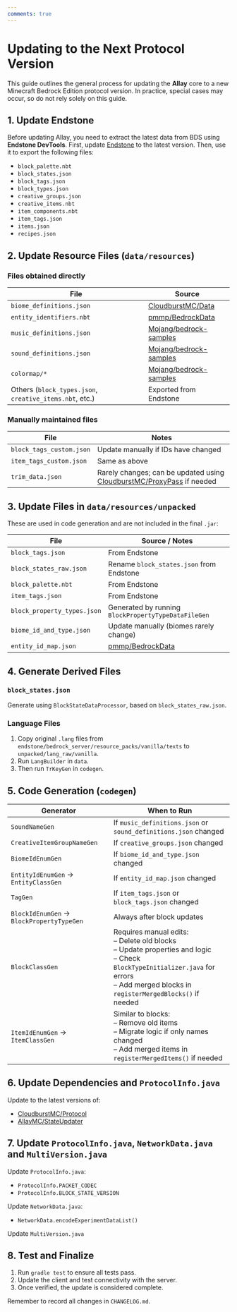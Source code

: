 ```yaml
---
comments: true
---
```


# Updating to the Next Protocol Version

This guide outlines the general process for updating the **Allay** core to a new Minecraft Bedrock Edition protocol
version. In practice, special cases may occur, so do not rely solely on this guide.

## 1. Update Endstone

Before updating Allay, you need to extract the latest data from BDS using **Endstone DevTools**.
First, update [Endstone](https://github.com/EndstoneMC/endstone/releases) to the latest version.
Then, use it to export the following files:

- `block_palette.nbt`
- `block_states.json`
- `block_tags.json`
- `block_types.json`
- `creative_groups.json`
- `creative_items.nbt`
- `item_components.nbt`
- `item_tags.json`
- `items.json`
- `recipes.json`

## 2. Update Resource Files (`data/resources`)

### Files obtained directly

| File                                                    | Source                                                                                                                    |
|---------------------------------------------------------|---------------------------------------------------------------------------------------------------------------------------|
| `biome_definitions.json`                                | [CloudburstMC/Data](https://github.com/CloudburstMC/Data/blob/master/stripped_biome_definitions.json)                     |
| `entity_identifiers.nbt`                                | [pmmp/BedrockData](https://github.com/pmmp/BedrockData/blob/master/entity_identifiers.nbt)                                |
| `music_definitions.json`                                | [Mojang/bedrock-samples](https://github.com/Mojang/bedrock-samples/blob/main/resource_pack/sounds/music_definitions.json) |
| `sound_definitions.json`                                | [Mojang/bedrock-samples](https://github.com/Mojang/bedrock-samples/blob/main/resource_pack/sounds/sound_definitions.json) |
| `colormap/*`                                            | [Mojang/bedrock-samples](https://github.com/Mojang/bedrock-samples/blob/main/resource_pack/textures/colormap)             |
| Others (`block_types.json`, `creative_items.nbt`, etc.) | Exported from Endstone                                                                                                    |

### Manually maintained files

| File                     | Notes                                                                                                              |
|--------------------------|--------------------------------------------------------------------------------------------------------------------|
| `block_tags_custom.json` | Update manually if IDs have changed                                                                                |
| `item_tags_custom.json`  | Same as above                                                                                                      |
| `trim_data.json`         | Rarely changes; can be updated using [CloudburstMC/ProxyPass](https://github.com/CloudburstMC/ProxyPass) if needed |

## 3. Update Files in `data/resources/unpacked`

These are used in code generation and are not included in the final `.jar`:

| File                        | Source / Notes                                          |
|-----------------------------|---------------------------------------------------------|
| `block_tags.json`           | From Endstone                                           |
| `block_states_raw.json`     | Rename `block_states.json` from Endstone                |
| `block_palette.nbt`         | From Endstone                                           |
| `item_tags.json`            | From Endstone                                           |
| `block_property_types.json` | Generated by running `BlockPropertyTypeDataFileGen`     |
| `biome_id_and_type.json`    | Update manually (biomes rarely change)                  |
| `entity_id_map.json`        | [pmmp/BedrockData](https://github.com/pmmp/BedrockData) |

## 4. Generate Derived Files

### `block_states.json`

Generate using `BlockStateDataProcessor`, based on `block_states_raw.json`.

### Language Files

1. Copy original `.lang` files from `endstone/bedrock_server/resource_packs/vanilla/texts` to
   `unpacked/lang_raw/vanilla`.
2. Run `LangBuilder` in `data`.
3. Then run `TrKeyGen` in `codegen`.

## 5. Code Generation (`codegen`)

| Generator                                  | When to Run                                                                                                                                                                                   |
|--------------------------------------------|-----------------------------------------------------------------------------------------------------------------------------------------------------------------------------------------------|
| `SoundNameGen`                             | If `music_definitions.json` or `sound_definitions.json` changed                                                                                                                               |
| `CreativeItemGroupNameGen`                 | If `creative_groups.json` changed                                                                                                                                                             |
| `BiomeIdEnumGen`                           | If `biome_id_and_type.json` changed                                                                                                                                                           |
| `EntityIdEnumGen` -> `EntityClassGen`      | If `entity_id_map.json` changed                                                                                                                                                               |
| `TagGen`                                   | If `item_tags.json` or `block_tags.json` changed                                                                                                                                              |
| `BlockIdEnumGen` -> `BlockPropertyTypeGen` | Always after block updates                                                                                                                                                                    |
| `BlockClassGen`                            | Requires manual edits:<br>– Delete old blocks<br>– Update properties and logic<br>– Check `BlockTypeInitializer.java` for errors<br>– Add merged blocks in `registerMergedBlocks()` if needed |
| `ItemIdEnumGen` -> `ItemClassGen`          | Similar to blocks:<br>– Remove old items<br>– Migrate logic if only names changed<br>– Add merged items in `registerMergedItems()` if needed                                                  |

## 6. Update Dependencies and `ProtocolInfo.java`

Update to the latest versions of:

- [CloudburstMC/Protocol](https://github.com/CloudburstMC/Protocol)
- [AllayMC/StateUpdater](https://github.com/AllayMC/StateUpdater)

## 7. Update `ProtocolInfo.java`, `NetworkData.java` and `MultiVersion.java`

Update `ProtocolInfo.java`:
- `ProtocolInfo.PACKET_CODEC`
- `ProtocolInfo.BLOCK_STATE_VERSION`

Update `NetworkData.java`:
- `NetworkData.encodeExperimentDataList()`

Update `MultiVersion.java`

## 8. Test and Finalize

1. Run `gradle test` to ensure all tests pass.
2. Update the client and test connectivity with the server.
3. Once verified, the update is considered complete.

Remember to record all changes in `CHANGELOG.md`.